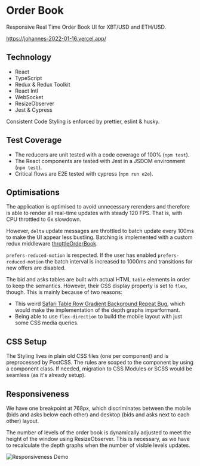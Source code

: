 # Order Book

Responsive Real Time Order Book UI for XBT/USD and ETH/USD.

https://johannes-2022-01-16.vercel.app/

## Technology

- React
- TypeScript
- Redux & Redux Toolkit
- React Intl
- WebSocket
- ResizeObserver
- Jest & Cypress

Consistent Code Styling is enforced by prettier, eslint & husky.

## Test Coverage

- The reducers are unit tested with a code coverage of 100% (`npm test`).
- The React components are tested with Jest in a JSDOM environment (`npm test`).
- Critical flows are E2E tested with cypress (`npm run e2e`).

## Optimisations

The application is optimised to avoid unnecessary rerenders and therefore is able to render all real-time updates with steady 120 FPS. That is, with CPU throttled to 6x slowdown.

However, `delta` update messages are throttled to batch update every 100ms to make the UI appear less bustling. Batching is implemented with a custom redux middleware [throttleOrderBook](src/app/middlewares.ts).

`prefers-reduced-motion` is respected. If the user has enabled `prefers-reduced-motion` the batch interval is increased to 1000ms and transitions for new offers are disabled.

The bid and asks tables are built with actual HTML `table` elements in order to keep the semantics. However, their CSS display property is set to `flex`, though. This is mainly because of two reasons:

- This weird [Safari Table Row Gradient Background Repeat Bug](https://bugs.webkit.org/show_bug.cgi?id=34392), which would make the implementation of the depth graphs imperformant.
- Being able to use `flex-direction` to build the mobile layout with just some CSS media queries.

## CSS Setup

The Styling lives in plain old CSS files (one per component) and is preprocessed by PostCSS. The rules are scoped to the component by using a component class. If needed, migration to CSS Modules or SCSS would be seamless (as it's already setup).

## Responsiveness

We have one breakpoint at 768px, which discriminates between the mobile (bids and asks below each other) and desktop (bids and asks next to each other) layout.

The number of levels of the order book is dynamically adjusted to meet the height of the window using ResizeObserver. This is necessary, as we have to recalculate the depth graphs when the number of visible levels updates.

![Responsiveness Demo](demo.gif)
